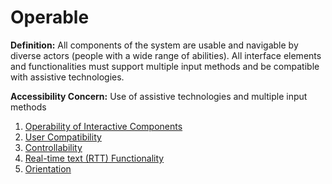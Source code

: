 # Operable

**Definition:** All components of the system are usable and navigable by diverse actors (people with a wide range of abilities). All interface elements and functionalities must support multiple input methods and be compatible with assistive technologies.

**Accessibility Concern:** Use of assistive technologies and multiple input methods

1. [Operability of Interactive Components](<Operable/operability-of-interactive-components.md>)
2. [User Compatibility](<Operable/user-compatibility.md>)
3. [Controllability](<Operable/controllability.md>)
4. [Real-time text (RTT) Functionality](<Operable/real-time-text-functionality.md>)
5. [Orientation](<Operable/orientation.md>)
